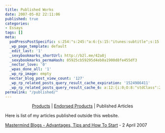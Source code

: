 ```yaml
---
title: Published Works
date: 2007-05-02 22:11:06
published: true
categories:
- Essays
tags: []
meta:
  podPressPostSpecific: s:254:"s:245:"a:6:{s:15:"itunes:subtitle";s:15:"##PostExcerpt##";s:14:"itunes:summary";s:15:"##PostExcerpt##";s:15:"itunes:keywords";s:17:"##WordPressCats##";s:13:"itunes:author";s:10:"##Global##";s:15:"itunes:explicit";s:2:"No";s:12:"itunes:block";s:2:"No";}";";
  _wp_page_template: default
  _edit_last: '1'
  _sexybookmarks_shortUrl: http://b2l.me/42a8j
  _sexybookmarks_permaHash: 85925cb59295d4eb0a1900d8fe455df3
  _nectar_love: '0'
  _wpas_done_all: '1'
  _wp_rp_image: empty
  nectar_blog_post_view_count: '127'
  _wp_rp_related_posts_query_result_cache_expiration: '1524986411'
  _wp_rp_related_posts_query_result_cache_6: a:12:{i:0;O:8:"stdClass":2:{s:7:"post_id";s:3:"196";s:5:"score";s:17:"39.66616158754378";}i:1;O:8:"stdClass":2:{s:7:"post_id";s:3:"741";s:5:"score";s:17:"21.13250559652838";}i:2;O:8:"stdClass":2:{s:7:"post_id";s:4:"1522";s:5:"score";s:18:"20.415694348856228";}i:3;O:8:"stdClass":2:{s:7:"post_id";s:4:"3744";s:5:"score";s:17:"19.94851120166542";}i:4;O:8:"stdClass":2:{s:7:"post_id";s:3:"717";s:5:"score";s:18:"17.407586110352977";}i:5;O:8:"stdClass":2:{s:7:"post_id";s:4:"8023";s:5:"score";s:17:"16.03238728429108";}i:6;O:8:"stdClass":2:{s:7:"post_id";s:3:"320";s:5:"score";s:18:"14.183115876281759";}i:7;O:8:"stdClass":2:{s:7:"post_id";s:4:"1232";s:5:"score";s:18:"14.054038834020583";}i:8;O:8:"stdClass":2:{s:7:"post_id";s:3:"176";s:5:"score";s:18:"14.054038834020583";}i:9;O:8:"stdClass":2:{s:7:"post_id";s:3:"396";s:5:"score";s:18:"13.982948959276731";}i:10;O:8:"stdClass":2:{s:7:"post_id";s:4:"1882";s:5:"score";s:18:"13.853871917015555";}i:11;O:8:"stdClass":2:{s:7:"post_id";s:3:"388";s:5:"score";s:18:"13.853871917015555";}}
permalink: "/published/"
---
```

<p align="center"><a href="https://christophersherrod.com/store" rel="nofollow">Products</a> | <a href="https://christophersherrod.com/store" rel="nofollow">Endorsed Products</a> | Published Articles</p>
<p>Here is list of my articles published outside this website.</p>
<p><a href="http://ezinearticles.com/?Mastermind-Blogs---Advantages,-Tips-and-How-To-Start&id=512525" rel="nofollow">Mastermind Blogs - Advantages, Tips and How To Start</a> - 2 April 2007</p>
